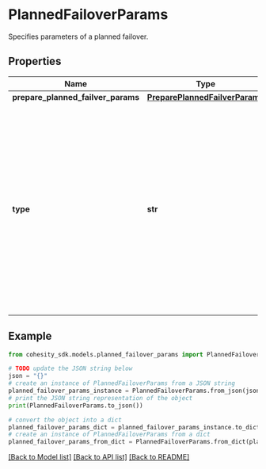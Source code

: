 # PlannedFailoverParams

Specifies parameters of a planned failover.

## Properties

Name | Type | Description | Notes
------------ | ------------- | ------------- | -------------
**prepare_planned_failver_params** | [**PreparePlannedFailverParams**](PreparePlannedFailverParams.md) |  | [optional] 
**type** | **str** | Spcifies the planned failover type.&lt;br&gt; &#39;Prepare&#39; indicates this is a preparation for failover.&lt;br&gt; &#39;Finalize&#39; indicates this is finalization of failover. After this is done, the view can be used as source view. | 

## Example

```python
from cohesity_sdk.models.planned_failover_params import PlannedFailoverParams

# TODO update the JSON string below
json = "{}"
# create an instance of PlannedFailoverParams from a JSON string
planned_failover_params_instance = PlannedFailoverParams.from_json(json)
# print the JSON string representation of the object
print(PlannedFailoverParams.to_json())

# convert the object into a dict
planned_failover_params_dict = planned_failover_params_instance.to_dict()
# create an instance of PlannedFailoverParams from a dict
planned_failover_params_from_dict = PlannedFailoverParams.from_dict(planned_failover_params_dict)
```
[[Back to Model list]](../README.md#documentation-for-models) [[Back to API list]](../README.md#documentation-for-api-endpoints) [[Back to README]](../README.md)


